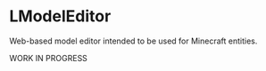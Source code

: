 # LModelEditor
Web-based model editor intended to be used for Minecraft entities.

WORK IN PROGRESS
